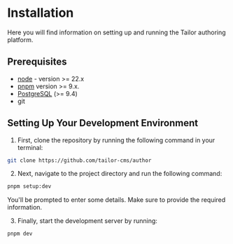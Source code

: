 # Installation

Here you will find information on setting up and running the Tailor authoring platform.

## Prerequisites

- [node](https://nodejs.org/en) - version >= 22.x
- [pnpm](https://pnpm.io/installation) version >= 9.x.
- [PostgreSQL](https://www.postgresql.org/download/) (>= 9.4)
- git

## Setting Up Your Development Environment

1. First, clone the repository by running the following command in your terminal:

```sh
git clone https://github.com/tailor-cms/author
```

2. Next, navigate to the project directory and run the following command:

```sh
pnpm setup:dev
```

You'll be prompted to enter some details. Make sure to provide the required information.

3. Finally, start the development server by running:

```sh
pnpm dev
```
